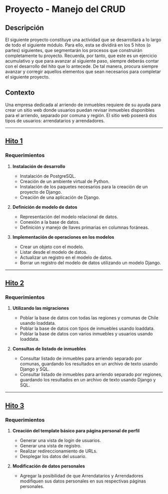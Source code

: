 # Proyecto - Manejo del CRUD

## Descripción
El siguiente proyecto constituye una actividad que se desarrollará a lo largo de todo el siguiente módulo. Para ello, esta se dividirá en los 5 hitos (o partes) siguientes, que segmentarán los procesos que construirán completamente tu proyecto. Recuerda, por tanto, que este es un ejercicio acumulativo y que para avanzar al siguiente paso, siempre deberás contar con el desarrollo del hito que lo antecede. De tal manera, procura siempre avanzar y corregir aquellos elementos que sean necesarios para completar el siguiente proyecto.

## Contexto
Una empresa dedicada al arriendo de inmuebles requiere de su ayuda para crear un sitio web donde usuarios puedan revisar inmuebles disponibles para el arriendo, separado por comuna y región. El sitio web poseerá dos tipos de usuarios: arrendatarios y arrendadores.

---

## [Hito 1](./Hito1)
### Requerimientos
1. **Instalación de desarrollo**
   - Instalación de PostgreSQL.
   - Creación de un ambiente virtual de Python.
   - Instalación de los paquetes necesarios para la creación de un proyecto de Django.
   - Creación de una aplicación de Django.

2. **Definición de modelo de datos**
   - Representación del modelo relacional de datos.
   - Conexión a la base de datos.
   - Definición y manejo de llaves primarias en columnas foráneas.

3. **Implementación de operaciones en los modelos**
   - Crear un objeto con el modelo.
   - Listar desde el modelo de datos.
   - Actualizar un registro en el modelo de datos.
   - Borrar un registro del modelo de datos utilizando un modelo Django.

---

## [Hito 2](./Hito2)
### Requerimientos
1. **Utilizando las migraciones**
   - Poblar la base de datos con todas las regiones y comunas de Chile usando loaddata.
   - Poblar la base de datos con tipos de inmuebles usando loaddata.
   - Poblar la base de datos con varios inmuebles y usuarios usando loaddata.

2. **Consultas de listado de inmuebles**
   - Consultar listado de inmuebles para arriendo separado por comunas, guardando los resultados en un archivo de texto usando Django y SQL.
   - Consultar listado de inmuebles para arriendo separado por regiones, guardando los resultados en un archivo de texto usando Django y SQL.

---

## [Hito 3](./Hito3)
### Requerimientos
1. **Creación del template básico para página personal de perfil**
   - Generar una vista de login de usuarios.
   - Generar una vista de registro.
   - Realizar redireccionamiento de URLs.
   - Desplegar los datos del usuario.

2. **Modificación de datos personales**
   - Agregar la posibilidad de que Arrendatarios y Arrendadores modifiquen sus datos personales en sus respectivas páginas personales.
